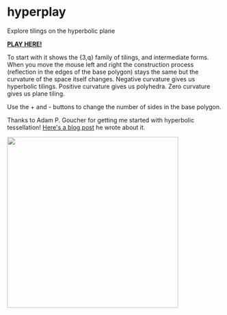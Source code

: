 hyperplay
=========

Explore tilings on the hyperbolic plane

[**PLAY HERE!**](http://timhutton.github.io/hyperplay/)

To start with it shows the {3,q} family of tilings, and intermediate forms. When you move the mouse left and right the construction process (reflection in the edges of the base polygon) stays the same but the curvature of the space itself changes. Negative curvature gives us hyperbolic tilings. Positive curvature gives us polyhedra. Zero curvature gives us plane tiling.

Use the + and - buttons to change the number of sides in the base polygon.

Thanks to Adam P. Goucher for getting me started with hyperbolic tessellation! [Here's a blog post](http://cp4space.wordpress.com/2014/09/12/hyperbolic-minecraft/) he wrote about it.

<img src="http://timhutton.github.io/hyperplay/logo.png" width="400" />
